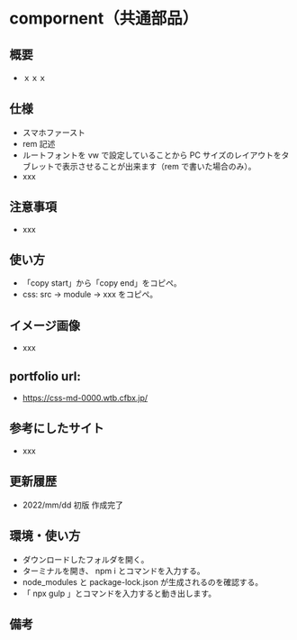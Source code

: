 # compornent（共通部品）

## 概要
- ｘｘｘ

## 仕様
- スマホファースト
- rem 記述
- ルートフォントを vw で設定していることから PC サイズのレイアウトをタブレットで表示させることが出来ます（rem で書いた場合のみ）。
- xxx

## 注意事項

- xxx

## 使い方

- 「copy start」から「copy end」をコピペ。
- css: src -> module -> xxx をコピペ。

## イメージ画像
- xxx

## portfolio url:

- https://css-md-0000.wtb.cfbx.jp/


## 参考にしたサイト

- xxx

## 更新履歴

- 2022/mm/dd 初版 作成完了

## 環境・使い方

- ダウンロードしたフォルダを開く。
- ターミナルを開き、 npm i とコマンドを入力する。
- node_modules と package-lock.json が生成されるのを確認する。
- 「 npx gulp 」とコマンドを入力すると動き出します。


## 備考


